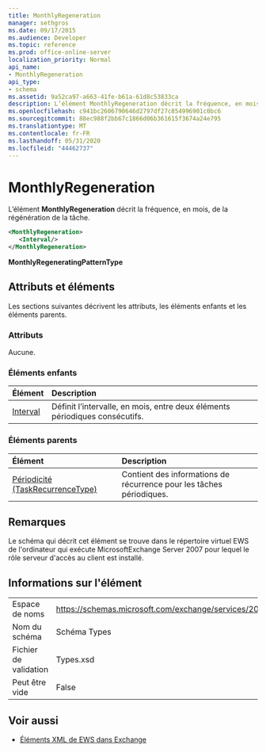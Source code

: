```yaml
---
title: MonthlyRegeneration
manager: sethgros
ms.date: 09/17/2015
ms.audience: Developer
ms.topic: reference
ms.prod: office-online-server
localization_priority: Normal
api_name:
- MonthlyRegeneration
api_type:
- schema
ms.assetid: 9a52ca97-a663-41fe-b61a-61d8c53833ca
description: L’élément MonthlyRegeneration décrit la fréquence, en mois, de la régénération de la tâche.
ms.openlocfilehash: c941bc2606790646d2797df27c854996901c0bc6
ms.sourcegitcommit: 88ec988f2bb67c1866d06b361615f3674a24e795
ms.translationtype: MT
ms.contentlocale: fr-FR
ms.lasthandoff: 05/31/2020
ms.locfileid: "44462737"
---
```

# <a name="monthlyregeneration"></a>MonthlyRegeneration

L’élément **MonthlyRegeneration** décrit la fréquence, en mois, de la régénération de la tâche. 
  
```xml
<MonthlyRegeneration>
   <Interval/>
</MonthlyRegeneration>
```

 **MonthlyRegeneratingPatternType**
## <a name="attributes-and-elements"></a>Attributs et éléments

Les sections suivantes décrivent les attributs, les éléments enfants et les éléments parents.
  
### <a name="attributes"></a>Attributs

Aucune.
  
### <a name="child-elements"></a>Éléments enfants

|**Élément**|**Description**|
|:-----|:-----|
|[Interval](interval.md) <br/> |Définit l’intervalle, en mois, entre deux éléments périodiques consécutifs.  <br/> |
   
### <a name="parent-elements"></a>Éléments parents

|**Élément**|**Description**|
|:-----|:-----|
|[Périodicité (TaskRecurrenceType)](recurrence-taskrecurrencetype.md) <br/> |Contient des informations de récurrence pour les tâches périodiques.  <br/> |
   
## <a name="remarks"></a>Remarques

Le schéma qui décrit cet élément se trouve dans le répertoire virtuel EWS de l'ordinateur qui exécute MicrosoftExchange Server 2007 pour lequel le rôle serveur d'accès au client est installé.
  
## <a name="element-information"></a>Informations sur l'élément

|||
|:-----|:-----|
|Espace de noms  <br/> |https://schemas.microsoft.com/exchange/services/2006/types  <br/> |
|Nom du schéma  <br/> |Schéma Types  <br/> |
|Fichier de validation  <br/> |Types.xsd  <br/> |
|Peut être vide  <br/> |False  <br/> |
   
## <a name="see-also"></a>Voir aussi



- [Éléments XML de EWS dans Exchange](ews-xml-elements-in-exchange.md)

